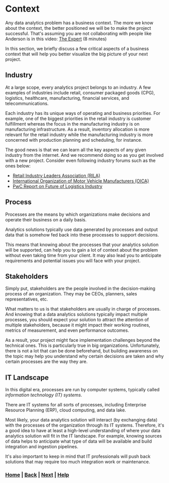 # Context

Any data analytics problem has a business context. The more we know about the context, the better positioned we will be to make the project successful. That's assuming you are not collaborating with people like Anderson is in this video: [The Expert][the_expert] (8 minutes)

In this section, we briefly discuss a few critical aspects of a business context that will help you better visualize the big picture of your next project.

## Industry

At a large scope, every analytics project belongs to an industry. A few examples of industries include retail, consumer packaged goods (CPG), logistics,  healthcare, manufacturing, financial services, and telecommunications.

Each industry has its unique ways of operating and business priorities. For example, one of the biggest priorities in the retail industry is customer fulfillment whereas the focus in the manufacturing industry is on manufacturing infrastructure. As a result, inventory allocation is more relevant for the retail industry while the manufacturing industry is more concerned with production planning and scheduling, for instance.

The good news is that we can learn all the key aspects of any given industry from the internet. And we recommend doing so as you get involved with a new project. Consider even following industry forums such as the ones below:

* [Retail Industry Leaders Association (RILA)][RILA]
* [International Organization of Motor Vehicle Manufacturers (OICA)][OICA]
* [PwC Report on Future of Logistics Industry][PwC]

## Process

Processes are the means by which organizations make decisions and operate their business on a daily basis.

Analytics solutions typically use data generated by processes and output data that is somehow fed back into these processes to support decisions.

This means that knowing about the processes that your analytics solution will be supported, can help you to gain a lot of context about the problem without even taking time from your client. It may also lead you to anticipate requirements and potential issues you will face with your project.

## Stakeholders

Simply put, stakeholders are the people involved in the decision-making process of an organization. They may be CEOs, planners, sales representatives, etc.

What matters to us is that stakeholders are usually in charge of processes. And knowing that a data analytics solutions typically impact multiple processes, you should expect your solution to attract the attention of multiple stakeholders, because it might impact their working routines, metrics of measurement, and even performance outcomes.

As a result, your project might face implementation challenges beyond the technical ones. This is particularly true in big organizations. Unfortunately, there is not a lot that can be done beforehand, but building awareness on the topic may help you understand why certain decisions are taken and why certain processes are the way they are.

## IT Landscape

In this digital era, processes are run by computer systems, typically called *information technology (IT) systems*.

There are IT systems for all sorts of processes, including Enterprise Resource Planning (ERP), cloud computing, and data lake.

Most likely, your data analytics solution will interact (by exchanging data) with the processes of the organization through its IT systems. Therefore, it's a good idea to have at least a high-level understanding of where your data analytics solution will fit in the IT landscape. For example, knowing sources of data helps to anticipate what type of data will be available and build integration and ingestion pipelines.

It's also important to keep in mind that IT professionals will push back solutions that may require too much integration work or maintenance.

[the_expert]: https://www.youtube.com/watch?v=BKorP55Aqvg
[RILA]: https://www.rila.org/
[OICA]: https://www.oica.net/
[PwC]: https://www.pwc.com/sg/en/publications/assets/future-of-the-logistics-industry.pdf

### [Home][home] | [Back][back] | [Next][next] | [Help][help]

[home]: ../../README.md
[back]: ../README.md
[next]: ../2_problem_scoping/README.md
[help]: ../../0_help/README.md
